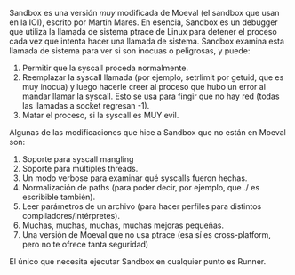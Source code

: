 Sandbox es una versión *muy* modificada de Moeval (el sandbox que usan en la IOI), escrito por Martin Mares. En esencia, Sandbox es un debugger que utiliza la llamada de sistema ptrace de Linux para detener el proceso cada vez que intenta hacer una llamada de sistema. Sandbox examina esta llamada de sistema para ver si son inocuas o peligrosas, y puede:

1. Permitir que la syscall proceda normalmente.
2. Reemplazar la syscall llamada (por ejemplo, setrlimit por getuid, que es muy inocua) y luego hacerle creer al proceso que hubo un error al mandar llamar la syscall. Esto se usa para fingir que no hay red (todas las llamadas a socket regresan -1).
3. Matar el proceso, si la syscall es MUY evil.

Algunas de las modificaciones que hice a Sandbox que no están en Moeval son:

1. Soporte para syscall mangling
2. Soporte para múltiples threads.
3. Un modo verbose para examinar qué syscalls fueron hechas.
4. Normalización de paths (para poder decir, por ejemplo, que ./ es escribible también).
5. Leer parámetros de un archivo (para hacer perfiles para distintos compiladores/intérpretes).
6. Muchas, muchas, muchas, muchas mejoras pequeñas.
7. Una versión de Moeval que no usa ptrace (esa sí es cross-platform, pero no te ofrece tanta seguridad)

El único que necesita ejecutar Sandbox en cualquier punto es Runner.